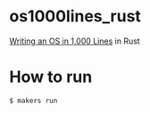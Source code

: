 # os1000lines_rust

[Writing an OS in 1,000 Lines](https://operating-system-in-1000-lines.vercel.app/) in Rust

# How to run
```
$ makers run
```
